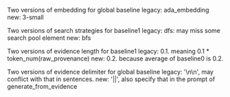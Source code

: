 Two versions of embedding for global baseline
legacy: ada_embedding
new: 3-small

Two versions of search strategies for baseline1
legacy: dfs: may miss some search pool element
new: bfs

Two versions of evidence length for baseline1
legacy: 0.1. meaning 0.1 * token_num(raw_provenance)
new: 0.2. because average of baseline0 is 0.2.

Two versions of evidence delimiter for global baseline
legacy: '\n\n', may conflict with that in sentences. 
new: '||', also specify that in the prompt of generate_from_evidence

